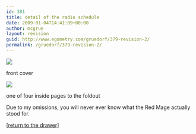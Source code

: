```yaml
---
id: 381
title: detail of the radio schedule
date: 2009-01-04T14:41:09+00:00
author: mcgrue
layout: revision
guid: http://www.egometry.com/gruedorf/379-revision-2/
permalink: /gruedorf/379-revision-2/
---
```

<img src=/i/2004-09/drawer/2004.09.21\_schedule\_cover.jpg style="position: relative; z-index:5000;">

front cover

<img src=/i/2004-09/drawer/2004.09.21\_schedule\_inside.jpg style="position: relative; z-index:5000;" >

one of four inside pages to the foldout

Due to my omissions, you will never ever know what the Red Mage actually stood for.

[[return to the drawer]](http://www.egometry.com/ephemera/the-contents-of-my-drawer/)